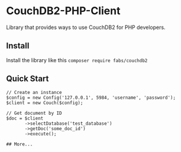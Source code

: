 # CouchDB2-PHP-Client
Library that provides ways to use CouchDB2 for PHP developers.

## Install
Install the library like this `composer require fabs/couchdb2` 

## Quick Start
```
// Create an instance
$config = new Config('127.0.0.1', 5984, 'username', 'password');
$client = new Couch($config);

// Get document by ID
$doc = $client
       ->selectDatabase('test_database')
       ->getDoc('some_doc_id')
       ->execute();

## More...

